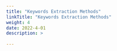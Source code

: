 ```yaml
---
title: "Keywords Extraction Methods"
linkTitle: "Keywords Extraction Methods"
weight: 4
date: 2022-4-01
description: >
  
---
```

